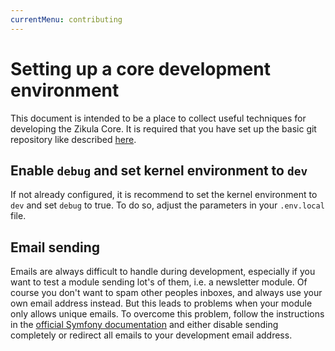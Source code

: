```yaml
---
currentMenu: contributing
---
```

# Setting up a core development environment

This document is intended to be a place to collect useful techniques for developing the Zikula Core. It is required that you have set up the basic git repository like described [here](Introduction.md#setup).

## Enable `debug` and set kernel environment to `dev`

If not already configured, it is recommend to set the kernel environment to `dev` and set `debug` to true. To do so, adjust the parameters in your `.env.local` file.

## Email sending

Emails are always difficult to handle during development, especially if you want to test a module sending lot's of them, i.e. a newsletter module. Of course you don't want to spam other peoples inboxes, and always use your own email address instead. But this leads to problems when your module only allows unique emails. To overcome this problem, follow the instructions in the [official Symfony documentation](https://symfony.com/doc/current/mailer.html#development-debugging) and either disable sending completely or redirect all emails to your development email address.

